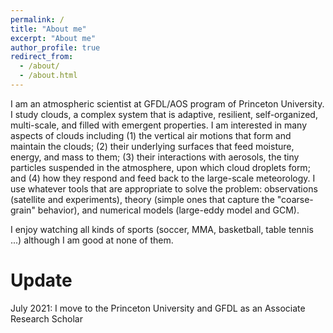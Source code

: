 ```yaml
---
permalink: /
title: "About me"
excerpt: "About me"
author_profile: true
redirect_from: 
  - /about/
  - /about.html
---
```


I am an atmospheric scientist at GFDL/AOS program of Princeton University. I study clouds,  a complex system that is adaptive, resilient, self-organized, multi-scale, and filled with emergent properties. I am interested in many aspects of clouds including (1) the vertical air motions that form and maintain the clouds; (2) their underlying surfaces that feed moisture, energy, and mass to them; (3) their interactions with aerosols, the tiny particles suspended in the atmosphere, upon which cloud droplets form; and (4) how they respond and feed back to the large-scale meteorology. I use whatever tools that are appropriate to solve the problem: observations (satellite and experiments), theory (simple ones that capture the "coarse-grain" behavior), and numerical models (large-eddy model and GCM). 

I enjoy watching all kinds of sports (soccer, MMA, basketball, table tennis ...) although I am good at none of them. 

Update
======

July 2021: I move to the Princeton University and GFDL as an Associate Research Scholar
